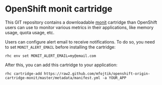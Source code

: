 # OpenShift monit cartridge

This GIT repository contains a downloadable [monit](http://mmonit.com/monit)
cartridge than OpenShift users can use to monitor various metrics in their
applications, like memory usage, quota usage, etc.

Users can configure alert email to receive notifications. To do so, you need
to set `MONIT_ALERT_EMAIL` before installing the cartridge:

```
rhc env set MONIT_ALERT_EMAIL=my@email.com
```

After this, you can add this cartridge to your application:

```
rhc cartridge-add https://raw2.github.com/mfojtik/openshift-origin-cartridge-monit/master/metadata/manifest.yml -a YOUR_APP
```
